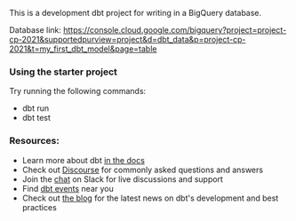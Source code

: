 This is a development dbt project for writing in a BigQuery database.

Database link:
https://console.cloud.google.com/bigquery?project=project-cp-2021&supportedpurview=project&d=dbt_data&p=project-cp-2021&t=my_first_dbt_model&page=table

### Using the starter project

Try running the following commands:
- dbt run
- dbt test

### Resources:
- Learn more about dbt [in the docs](https://docs.getdbt.com/docs/introduction)
- Check out [Discourse](https://discourse.getdbt.com/) for commonly asked questions and answers
- Join the [chat](http://slack.getdbt.com/) on Slack for live discussions and support
- Find [dbt events](https://events.getdbt.com) near you
- Check out [the blog](https://blog.getdbt.com/) for the latest news on dbt's development and best practices
